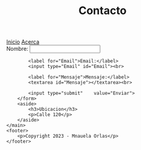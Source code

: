 <!DOCTYPE html>
<html lang="en">
<head>
    <meta charset="UTF-8">
    <meta name="viewport" content="width=device-width, initial-scale=1.0">
    <title>Contacto</title>
</head>
<body>
    <header>
        <h1>Contacto</h1>
    </header>
    <nav>
        <a href="PaginaDeIncio.html">Inicio</a>
        <a href="Acerca.html">Acerca</a>
    </nav>
    <main>
        <form>
            <label for="Nombre">Nombre:</label>
            <input type="text" id="Nombre"><br>

            <label for="Email">Email:</label>
            <input type="Email" id="Email"><br>

            <label for="Mensaje">Mensaje:</label>
            <textarea id="Mensaje"></textarea><br>

            <input type="submit"    value="Enviar"> 
        </form>
        <aside>
            <h3>Ubicacion</h3>
            <p>Calle 120</p>
        </aside>
    </main>
    <footer>
        <p>Copyright 2023 - Mnauela Orlas</p>
    </footer>
</body>
</html>